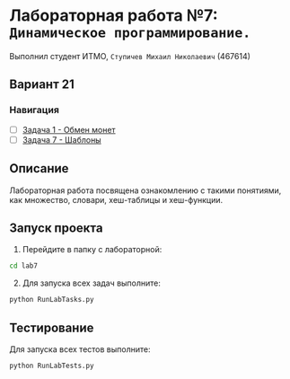 # Лабораторная работа №7: `Динамическое программирование.`

Выполнил студент ИТМО, `Ступичев Михаил Николаевич` (467614)

## Вариант 21

### Навигация

- [ ] [Задача 1 - Обмен монет](task1/README.md)
- [ ] [Задача 7 - Шаблоны](task7/README.md)

## Описание

Лабораторная работа посвящена ознакомлению с такими понятиями, как множество, словари, хеш-таблицы и хеш-функции.

## Запуск проекта

1. Перейдите в папку с лабораторной:

```bash
cd lab7
```

2. Для запуска всех задач выполните:

```bash
python RunLabTasks.py
```

## Тестирование

Для запуска всех тестов выполните:

```bash
python RunLabTests.py
```